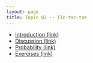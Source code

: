 ```yaml
---
layout: page
title: Topic 02 -- Tic-tac-toe
---
```


* [Introduction (link)](/math180fall2024/modules/ready-set-bet/introduction)
* [Discussion   (link)](/math180fall2024/modules/ready-set-bet/discussion)
* [Probability  (link)](/math180fall2024/modules/ready-set-bet/probability)
* [Exercises    (link)](/math180fall2024/modules/ready-set-bet/exercises)


